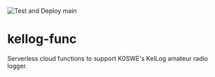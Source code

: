 ![Test and Deploy main](https://github.com/k0swe/kellog-func/workflows/Test%20and%20Deploy%20main/badge.svg?branch=main)

# kellog-func

Serverless cloud functions to support K0SWE's KelLog amateur radio logger.
